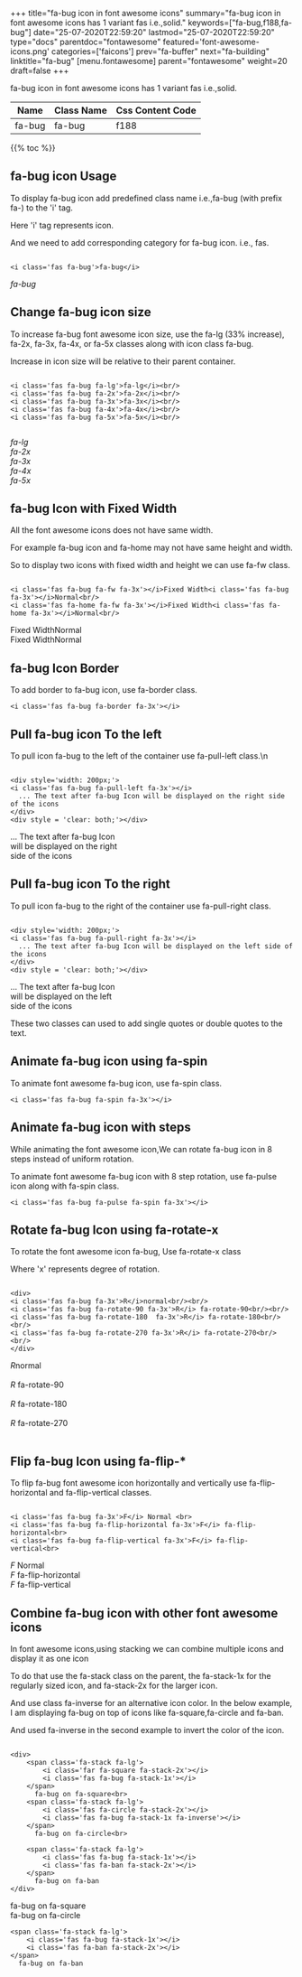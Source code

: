 +++
title="fa-bug icon in font awesome icons"
summary="fa-bug icon in font awesome icons has 1 variant fas i.e.,solid."
keywords=["fa-bug,f188,fa-bug"]
date="25-07-2020T22:59:20"
lastmod="25-07-2020T22:59:20"
type="docs"
parentdoc="fontawesome"
featured='font-awesome-icons.png'
categories=['faicons']
prev="fa-buffer"
next="fa-building"
linktitle="fa-bug"
[menu.fontawesome]
parent="fontawesome"
weight=20
draft=false
+++


fa-bug icon in font awesome icons has 1 variant fas i.e.,solid.

<div class='table-responsive'><table class='table'><thead><tr><th>Name</th><th>Class Name</th><th>Css Content Code</th></tr></thead><tbody><tr><td>fa-bug</td><td>fa-bug</td><td>f188</td></tr></tbody></table></div>


{{% toc %}}


## fa-bug icon Usage

To display fa-bug icon add predefined class name i.e.,fa-bug (with prefix fa-) to the 'i' tag.

Here 'i' tag represents icon.

And we need to add corresponding category for fa-bug icon. i.e., fas.


```

<i class='fas fa-bug'>fa-bug</i>
```

<i class='fas fa-bug'>fa-bug</i>




## Change fa-bug icon size
To increase fa-bug font awesome icon size, use the fa-lg (33% increase), fa-2x, fa-3x, fa-4x, or fa-5x classes along with icon class fa-bug.

Increase in icon size will be relative to their parent container. 

```

<i class='fas fa-bug fa-lg'>fa-lg</i><br/>
<i class='fas fa-bug fa-2x'>fa-2x</i><br/>
<i class='fas fa-bug fa-3x'>fa-3x</i><br/>
<i class='fas fa-bug fa-4x'>fa-4x</i><br/>
<i class='fas fa-bug fa-5x'>fa-5x</i><br/>
            
```

<i class='fas fa-bug fa-lg'>fa-lg</i><br/>
<i class='fas fa-bug fa-2x'>fa-2x</i><br/>
<i class='fas fa-bug fa-3x'>fa-3x</i><br/>
<i class='fas fa-bug fa-4x'>fa-4x</i><br/>
<i class='fas fa-bug fa-5x'>fa-5x</i><br/>
            



## fa-bug Icon with Fixed Width 

All the font awesome icons does not have same width.

For example fa-bug icon and fa-home may not have same height and width.

So to display two icons with fixed width and height we can use fa-fw class.


```

<i class='fas fa-bug fa-fw fa-3x'></i>Fixed Width<i class='fas fa-bug fa-3x'></i>Normal<br/>
<i class='fas fa-home fa-fw fa-3x'></i>Fixed Width<i class='fas fa-home fa-3x'></i>Normal<br/>
```

<i class='fas fa-bug fa-fw fa-3x'></i>Fixed Width<i class='fas fa-bug fa-3x'></i>Normal<br/>
<i class='fas fa-home fa-fw fa-3x'></i>Fixed Width<i class='fas fa-home fa-3x'></i>Normal<br/>



## fa-bug Icon Border 

To add border to fa-bug icon, use fa-border class.


```
<i class='fas fa-bug fa-border fa-3x'></i>

```
<i class='fas fa-bug fa-border fa-3x'></i>





## Pull fa-bug icon To the left

To pull icon fa-bug to the left of the container use fa-pull-left class.\n

```

<div style='width: 200px;'>
<i class='fas fa-bug fa-pull-left fa-3x'></i>
  ... The text after fa-bug Icon will be displayed on the right side of the icons
</div>
<div style = 'clear: both;'></div>
```

<div style='width: 200px;'>
<i class='fas fa-bug fa-pull-left fa-3x'></i>
  ... The text after fa-bug Icon will be displayed on the right side of the icons
</div>
<div style = 'clear: both;'></div>




## Pull fa-bug icon To the right
To pull icon fa-bug to the right of the container use fa-pull-right class.

```

<div style='width: 200px;'>
<i class='fas fa-bug fa-pull-right fa-3x'></i>
  ... The text after fa-bug Icon will be displayed on the left side of the icons
</div>
<div style = 'clear: both;'></div>
```

<div style='width: 200px;'>
<i class='fas fa-bug fa-pull-right fa-3x'></i>
  ... The text after fa-bug Icon will be displayed on the left side of the icons
</div>
<div style = 'clear: both;'></div>

These two classes can used to add single quotes or double quotes to the text.


## Animate fa-bug icon using fa-spin
To animate font awesome fa-bug icon, use fa-spin class.

```
<i class='fas fa-bug fa-spin fa-3x'></i>
```
<i class='fas fa-bug fa-spin fa-3x'></i>




## Animate fa-bug icon with steps
While animating the font awesome icon,We can rotate fa-bug icon in 8 steps instead of uniform rotation.

To animate font awesome fa-bug icon with 8 step rotation, use fa-pulse icon along with fa-spin class.


```
<i class='fas fa-bug fa-pulse fa-spin fa-3x'></i>

```
<i class='fas fa-bug fa-pulse fa-spin fa-3x'></i>





## Rotate fa-bug Icon using fa-rotate-x
To rotate the font awesome icon fa-bug, Use fa-rotate-x class

Where 'x' represents degree of rotation.


```

<div>
<i class='fas fa-bug fa-3x'>R</i>normal<br/><br/>
<i class='fas fa-bug fa-rotate-90 fa-3x'>R</i> fa-rotate-90<br/><br/> 
<i class='fas fa-bug fa-rotate-180  fa-3x'>R</i> fa-rotate-180<br/><br/> 
<i class='fas fa-bug fa-rotate-270 fa-3x'>R</i> fa-rotate-270<br/><br/>
</div>
```

<div>
<i class='fas fa-bug fa-3x'>R</i>normal<br/><br/>
<i class='fas fa-bug fa-rotate-90 fa-3x'>R</i> fa-rotate-90<br/><br/> 
<i class='fas fa-bug fa-rotate-180  fa-3x'>R</i> fa-rotate-180<br/><br/> 
<i class='fas fa-bug fa-rotate-270 fa-3x'>R</i> fa-rotate-270<br/><br/>
</div>




## Flip fa-bug Icon using fa-flip-*
To flip fa-bug font awesome icon horizontally and vertically use fa-flip-horizontal and fa-flip-vertical classes. 

```

<i class='fas fa-bug fa-3x'>F</i> Normal <br>
<i class='fas fa-bug fa-flip-horizontal fa-3x'>F</i> fa-flip-horizontal<br>
<i class='fas fa-bug fa-flip-vertical fa-3x'>F</i> fa-flip-vertical<br>
```

<i class='fas fa-bug fa-3x'>F</i> Normal <br>
<i class='fas fa-bug fa-flip-horizontal fa-3x'>F</i> fa-flip-horizontal<br>
<i class='fas fa-bug fa-flip-vertical fa-3x'>F</i> fa-flip-vertical<br>




## Combine fa-bug icon with other font awesome icons
In font awesome icons,using stacking we can combine multiple icons and display it as one icon 

To do that use the fa-stack class on the parent, the fa-stack-1x for the regularly sized icon, and fa-stack-2x for the larger icon.

And use class fa-inverse for an alternative icon color. 
In the below example, I am displaying fa-bug on top of icons like fa-square,fa-circle and fa-ban.

And used fa-inverse in the second example to invert the color of the icon.

```

<div>
    <span class='fa-stack fa-lg'>
        <i class='far fa-square fa-stack-2x'></i>
        <i class='fas fa-bug fa-stack-1x'></i>
    </span>
      fa-bug on fa-square<br>
    <span class='fa-stack fa-lg'>
        <i class='fas fa-circle fa-stack-2x'></i>
        <i class='fas fa-bug fa-stack-1x fa-inverse'></i>
    </span>
      fa-bug on fa-circle<br>

    <span class='fa-stack fa-lg'>
        <i class='fas fa-bug fa-stack-1x'></i>
        <i class='fas fa-ban fa-stack-2x'></i>
    </span>
      fa-bug on fa-ban
</div>
```

<div>
    <span class='fa-stack fa-lg'>
        <i class='far fa-square fa-stack-2x'></i>
        <i class='fas fa-bug fa-stack-1x'></i>
    </span>
      fa-bug on fa-square<br>
    <span class='fa-stack fa-lg'>
        <i class='fas fa-circle fa-stack-2x'></i>
        <i class='fas fa-bug fa-stack-1x fa-inverse'></i>
    </span>
      fa-bug on fa-circle<br>

    <span class='fa-stack fa-lg'>
        <i class='fas fa-bug fa-stack-1x'></i>
        <i class='fas fa-ban fa-stack-2x'></i>
    </span>
      fa-bug on fa-ban
</div>






